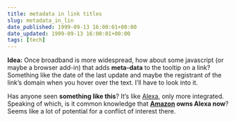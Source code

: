 ```yaml
---
title: metadata in link titles
slug: metadata_in_lin
date_published: 1999-09-13 16:00:01+00:00
date_updated: 1999-09-13 16:00:01+00:00
tags: [tech]
---
```

**Idea:** Once broadband is more widespread, how about some javascript (or maybe a browser add-in) that adds **meta-data** to the tooltip on a link? Something like the date of the last update and maybe the registrant of the link’s domain when you hover over the text. I’ll have to look into it.

Has anyone seen **something like this**? It’s like [Alexa](http://www.alexa.com), only more integrated. Speaking of which, is it common knowledge that **[Amazon](http://www.amazon.com) owns Alexa now**? Seems like a lot of potential for a conflict of interest there.
